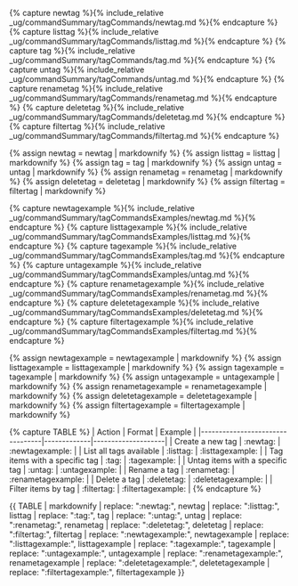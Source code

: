 <!-- markdownlint-disable-file first-line-h1 -->

<!-- ===== DECLARE VARIABLES ===== -->
<!-- markdownlint-disable -->
{% capture newtag %}{% include_relative _ug/commandSummary/tagCommands/newtag.md %}{% endcapture %}
{% capture listtag %}{% include_relative _ug/commandSummary/tagCommands/listtag.md %}{% endcapture %}
{% capture tag %}{% include_relative _ug/commandSummary/tagCommands/tag.md %}{% endcapture %}
{% capture untag %}{% include_relative _ug/commandSummary/tagCommands/untag.md %}{% endcapture %}
{% capture renametag %}{% include_relative _ug/commandSummary/tagCommands/renametag.md %}{% endcapture %}
{% capture deletetag %}{% include_relative _ug/commandSummary/tagCommands/deletetag.md %}{% endcapture %}
{% capture filtertag %}{% include_relative _ug/commandSummary/tagCommands/filtertag.md %}{% endcapture %}

{% assign newtag = newtag | markdownify %}
{% assign listtag = listtag | markdownify %}
{% assign tag = tag | markdownify %}
{% assign untag = untag | markdownify %}
{% assign renametag = renametag | markdownify %}
{% assign deletetag = deletetag | markdownify %}
{% assign filtertag = filtertag | markdownify %}

{% capture newtagexample %}{% include_relative _ug/commandSummary/tagCommandsExamples/newtag.md %}{% endcapture %}
{% capture listtagexample %}{% include_relative _ug/commandSummary/tagCommandsExamples/listtag.md %}{% endcapture %}
{% capture tagexample %}{% include_relative _ug/commandSummary/tagCommandsExamples/tag.md %}{% endcapture %}
{% capture untagexample %}{% include_relative _ug/commandSummary/tagCommandsExamples/untag.md %}{% endcapture %}
{% capture renametagexample %}{% include_relative _ug/commandSummary/tagCommandsExamples/renametag.md %}{% endcapture %}
{% capture deletetagexample %}{% include_relative _ug/commandSummary/tagCommandsExamples/deletetag.md %}{% endcapture %}
{% capture filtertagexample %}{% include_relative _ug/commandSummary/tagCommandsExamples/filtertag.md %}{% endcapture %}

{% assign newtagexample = newtagexample | markdownify %}
{% assign listtagexample = listtagexample | markdownify %}
{% assign tagexample = tagexample | markdownify %}
{% assign untagexample = untagexample | markdownify %}
{% assign renametagexample = renametagexample | markdownify %}
{% assign deletetagexample = deletetagexample | markdownify %}
{% assign filtertagexample = filtertagexample | markdownify %}
<!-- markdownlint-restore -->

<!-- ===== CREATE TABLE FORMATTING IN NORMAL+ MARKDOWN ===== -->
<!-- WE USE :variable: FOR VALUES THAT ARE TO BE SUBSTITUTED -->
{% capture TABLE %}
| Action                          | Format      | Example            |
|---------------------------------|-------------|--------------------|
| Create a new tag                | :newtag:    | :newtagexample:    |
| List all tags available         | :listtag:   | :listtagexample:   |
| Tag items with a specific tag   | :tag:       | :tagexample:       |
| Untag items with a specific tag | :untag:     | :untagexample:     |
| Rename a tag                    | :renametag: | :renametagexample: |
| Delete a tag                    | :deletetag: | :deletetagexample: |
| Filter items by tag             | :filtertag: | :filtertagexample: |
{% endcapture %}

<!-- ===== RENDER THE ACTUAL TABLE ===== -->
{{ TABLE
  | markdownify
  | replace: ":newtag:", newtag
  | replace: ":listtag:", listtag
  | replace: ":tag:", tag
  | replace: ":untag:", untag
  | replace: ":renametag:", renametag
  | replace: ":deletetag:", deletetag
  | replace: ":filtertag:", filtertag
  | replace: ":newtagexample:", newtagexample
  | replace: ":listtagexample:", listtagexample
  | replace: ":tagexample:", tagexample
  | replace: ":untagexample:", untagexample
  | replace: ":renametagexample:", renametagexample
  | replace: ":deletetagexample:", deletetagexample
  | replace: ":filtertagexample:", filtertagexample
}}
